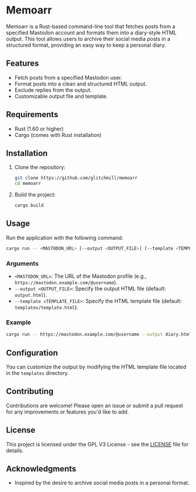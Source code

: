 # Memoarr

Memoarr is a Rust-based command-line tool that fetches posts from a specified Mastodon account and formats them into a diary-style HTML output. This tool allows users to archive their social media posts in a structured format, providing an easy way to keep a personal diary.

## Features

- Fetch posts from a specified Mastodon user.
- Format posts into a clean and structured HTML output.
- Exclude replies from the output.
- Customizable output file and template.

## Requirements

- Rust (1.60 or higher)
- Cargo (comes with Rust installation)

## Installation

1. Clone the repository:

   ```bash
   git clone https://github.com/glitchmill/memoarr
   cd memoarr
   ```

2. Build the project:

   ```bash
   cargo build
   ```

## Usage

Run the application with the following command:

```bash
cargo run -- <MASTODON_URL> [--output <OUTPUT_FILE>] [--template <TEMPLATE_FILE>]
```

### Arguments

- `<MASTODON_URL>`: The URL of the Mastodon profile (e.g., `https://mastodon.example.com/@username`).
- `--output <OUTPUT_FILE>`: Specify the output HTML file (default: `output.html`).
- `--template <TEMPLATE_FILE>`: Specify the HTML template file (default: `templates/template.html`).

### Example

```bash
cargo run -- https://mastodon.example.com/@username --output diary.html --template templates/template.html
```

## Configuration

You can customize the output by modifying the HTML template file located in the `templates` directory. 

## Contributing

Contributions are welcome! Please open an issue or submit a pull request for any improvements or features you'd like to add.

## License

This project is licensed under the GPL V3 License - see the [LICENSE](LICENSE) file for details.

## Acknowledgments

- Inspired by the desire to archive social media posts in a personal format.